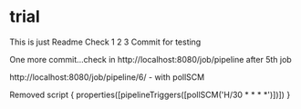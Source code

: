 # trial
This is just Readme 
Check 1 2 3
Commit for testing

One more commit...check in http://localhost:8080/job/pipeline after 5th job

http://localhost:8080/job/pipeline/6/ - with pollSCM 

Removed         script {
            properties([pipelineTriggers([pollSCM('H/30 * * * *')])])
        }
